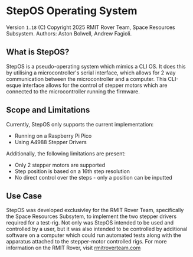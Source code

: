 # StepOS Operating System

Version `1.18`
(C) Copyright 2025 RMIT Rover Team, Space Resources Subsystem.
Authors: Aston Bolwell, Andrew Fagioli.

## What is StepOS?

StepOS is a pseudo-operating system which mimics a CLI OS. It does this by utilising a microcontroller's serial interface, which allows for 2 way communication between the microcontroller and a computer.
This CLI-esque interface allows for the control of stepper motors which are connected to the microcontroller running the firmware.

## Scope and Limitations

Currently, StepOS only supports the current implementation:
- Running on a Raspberry Pi Pico
- Using A4988 Stepper Drivers
  
Additionally, the following limitations are present:
- Only 2 stepper motors are supported
- Step position is based on a 16th step resolution
- No direct control over the steps - only a position can be inputted

## Use Case

StepOS was developed exclusivley for the RMIT Rover Team, specifically the Space Resources Subsytem, to implement the two stepper drivers required for a test-rig.
Not only was StepOS intended to be used and controlled by a user, but it was also intended to be controlled by additional software on a computer which could run automated tests along with the apparatus attached to the stepper-motor controlled rigs.
For more information on the RMIT Rover, visit [rmitroverteam.com](https://www.rmitroverteam.com/)
